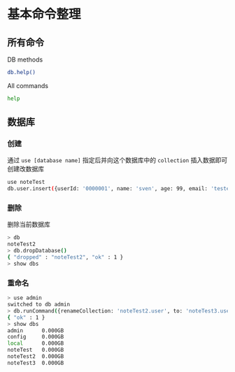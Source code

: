 # 基本命令整理

## 所有命令
DB methods
```bash
db.help()
```
All commands
```bash
help
```

## 数据库
### 创建
通过 `use [database name]` 指定后并向这个数据库中的 `collection` 插入数据即可创建改数据库
```bash
use noteTest
db.user.insert({userId: '0000001', name: 'sven', age: 99, email: 'tester@test.com'})
```
### 删除
删除当前数据库
```bash
> db
noteTest2
> db.dropDatabase()
{ "dropped" : "noteTest2", "ok" : 1 }
> show dbs
```

### 重命名
```bash
> use admin
switched to db admin
> db.runCommand({renameCollection: 'noteTest2.user', to: 'noteTest3.user'})
{ "ok" : 1 }
> show dbs
admin      0.000GB
config     0.000GB
local      0.000GB
noteTest   0.000GB
noteTest2  0.000GB
noteTest3  0.000GB
```
